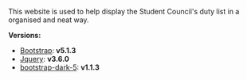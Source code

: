 This website is used to help display the Student Council's duty list in a organised and neat way.

**Versions:**
- [Bootstrap](https://github.com/twbs/bootstrap): **v5.1.3**
- [Jquery](https://github.com/jquery/jquery): **v3.6.0**
- [bootstrap-dark-5](https://github.com/vinorodrigues/bootstrap-dark-5): **v1.1.3**

